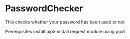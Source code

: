 # PasswordChecker
This checks whether your password has been used or not 

Prerequisites
install pip3
install request module using pip3
